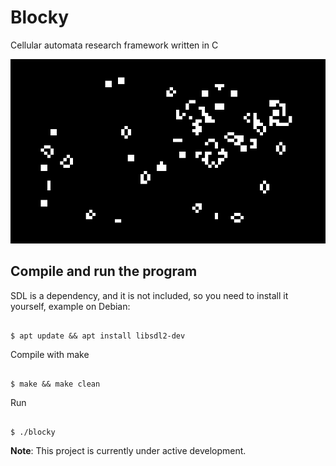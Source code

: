 # Blocky

Cellular automata research framework written in C

![Screenshot](https://github.com/5p4c351ck/Blocky/blob/main/docs/CA.PNG)

## Compile and run the program


SDL is a dependency, and it is not included, so you need to install it yourself,
example on Debian:

```

$ apt update && apt install libsdl2-dev
```


Compile with make

```

$ make && make clean
```
 

Run

```

$ ./blocky
```

**Note**: This project is currently under active development.
